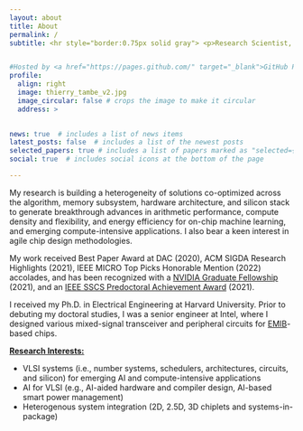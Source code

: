 ```yaml
---
layout: about
title: About
permalink: /
subtitle: <hr style="border:0.75px solid gray"> <p>Research Scientist, <a href="https://www.nvidia.com/en-us/research/">NVIDIA Research</a> <br>Assistant Professor in <a href="https://ee.stanford.edu/">Electrical Engineering</a>, <a href="https://www.stanford.edu/">Stanford University</a> (starting Sept. 2024)</p> <hr style="border:0.75px solid gray">


#Hosted by <a href="https://pages.github.com/" target="_blank">GitHub Pages</a>.
profile:
  align: right
  image: thierry_tambe_v2.jpg
  image_circular: false # crops the image to make it circular
  address: >
    

news: true  # includes a list of news items
latest_posts: false  # includes a list of the newest posts
selected_papers: true # includes a list of papers marked as "selected={true}"
social: true  # includes social icons at the bottom of the page

---
```


My research is building a heterogeneity of solutions co-optimized across the algorithm, memory subsystem, hardware architecture, and silicon stack to generate breakthrough advances in arithmetic performance, compute density and flexibility, and energy efficiency for on-chip machine learning, and emerging compute-intensive applications. I also bear a keen interest in agile chip design methodologies. 

My work received Best Paper Award at DAC (2020), ACM SIGDA Research Highlights (2021), IEEE MICRO Top Picks Honorable Mention (2022) accolades, and has been recognized with a [NVIDIA Graduate Fellowship](https://research.nvidia.com/graduate-fellowships/2021) (2021), and an [IEEE SSCS Predoctoral Achievement Award](https://sscs.ieee.org/membership/young-professionals/sscs-predoctoral-achievement-award) (2021).

I received my Ph.D. in Electrical Engineering at Harvard University. Prior to debuting my doctoral studies, I was a senior engineer at Intel, where I designed various mixed-signal transceiver and peripheral circuits for [EMIB](https://www.intel.com/content/www/us/en/corporate/usa-chipmaking/news-and-resources/video-intel-emib-technology-explained.html)-based chips.

<ins>__Research Interests:__</ins>
- VLSI systems (i.e., number systems, schedulers, architectures, circuits, and silicon) for emerging AI and compute-intensive applications
- AI for VLSI (e.g., AI-aided hardware and compiler design, AI-based smart power management)
- Heterogenous system integration (2D, 2.5D, 3D chiplets and systems-in-package)


<p> <br>
 </p>